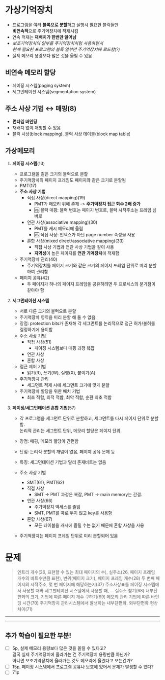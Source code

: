 # 가상기억장치

-   프로그램을 여러 **블록으로 분할**하고 실행시 필요한 블럭들만  
    **비연속적**으로 주기억장치에 적재시킴
-   연속 적재는 **재배치가 한번만 일어남**
-   _보조기억장치의 일부를 주기억장치처럼 사용하면서  
    현재 필요한 프로그램의 블록 일부만 주기억장치에 로드함(?)_
-   실제 메모리 용량보다 많은 것을 올릴 수 있음

## 비연속 메모리 할당

-   페이징 시스템(paging system)
-   세그먼테이션 시스템(segmentation system)

## 주소 사상 기법 ↔️ 매핑(8)

-   **런타임 바인딩**
-   재배치 없이 매핑할 수 있음
-   블럭 사상(block mapping), 블럭 사상 테이블(block map table)

## 가상메모리

1. **페이징 시스템**(13)

    - 프로그램을 같은 크기의 블럭으로 분할
    - 주기억장치의 페이지 프레임도 페이지와 같은 크기로 분할됨
    - PMT(17)
    - **주소 사상 기법**
        - 직접 사상(direct mapping)(19)
            - PMT가 메모리 위에 존재 -> **주기억장치 접근 회수 2배 증가**
            - 🆚 블럭 매핑: 블럭 번호는 페이지 번호로, 블럭 시작주소는 프레임 넘버로
        - 연관 사상(associative mapping)(30)
            - PMT를 캐시 메모리에 올림
            - 🆚 직접 사상: 인덱스가 아닌 page number 속성을 사용
        - 혼합 사상(mixed direct/associative mapping)(33)
            - 직접 사상 기법과 연관 사상 기법을 같이 사용
            - **지역성**이 높은 페이지를 **연관 기억장치**에 적재함
    - 주기억장치 관리(40)
        - 주기억장치를 페이지 크기와 같은 크기의 페이지 프레임 단위로 미리 분할하여 관리함
    - 페이지 공유(42)
        - 두 페이지가 하나의 페이지 프레임을 공유하려면 두 프로세스의 분기점이 같아야 함

2. **세그먼테이션 시스템**

    - 서로 다른 크기의 블럭으로 분할
    - 주기억장치 영역을 미리 분할 해 둘 수 없음
    - 장점: protection bits가 존재해 각 세그먼트를 논리적으로 접근 허가/불허를 결정하기에 용이함
    - 주소 사상 기법
        - 직접 사상(51)
            - 페이징 시스템보다 매핑 과정 복잡
        - 연관 사상
        - 혼합 사상
    - 접근 제어 기법
        - 읽기(R), 쓰기(W), 실행(X), 붙이기(A)
    - 주기억장치 관리
        - 세그먼트 적재 시에 세그먼트 크기에 맞게 분할
    - 주기억장치 할당을 위한 배치 기법
        - 최초 적합, 최적 적합, 최악 적합, 순환 최초 적합

3. **페이징/세그먼테이션 혼합 기법**(57)

    - 각 프로그램을 세그먼트 단위로 분할하고, 세그먼트를 다시 페이지 단위로 분할함.  
      논리적 관리는 세그먼트 단위, 메모리 할당은 페이지 단위.
    - 장점: 매핑, 메모리 할당이 간편함
    - 단점: 논리적 분할의 개념이 없음, 페이지 공유 문제 등
    - 특징: 세그먼테이션 기법과 달리 존재비트는 없음
    - 주소 사상 기법

        - SMT(61), PMT(62)
        - 직접 사상
            - SMT -> PMT 과정은 복잡, PMT -> main memory는 간결.
        - 연관 사상(66)
            - 주기억장치 액세스를 줄임
            - SMT, PMT를 따로 두지 않고 key를 사용함
        - 혼합 사상(67)
            - 모든 테이블을 캐시에 올릴 수는 없기 때문에 혼합 사상을 사용

    - 주기억장치는 페이지 프레임 단위로 미리 분할되어 있음

# 문제

> 엔트리 개수(26, 표현할 수 있는 최대 페이지의 수), 실주소(26, 페이지 프레임 개수의 비트수만큼 표현), 변위(페이지 크기), 페이지 프레임 개수(28)
> 두 번째 페이지의 시작주소, 몇 번 페이지에 해당하는지(37)
> 주소사상표를 페이징 시스템에서 사용할 때와 세그멘테이션 시스템에서 사용할 때, ... 실주소 찾기(68)
> 내부단편화의 크기, 기법에 따른 페이지 개수 구하기(69)
> 메모리 관리 기법에 따른 바인딩 시간(70)
> 주기억장치 관리시스템에서 발생하는 내부단편화, 외부단편화 현상 차이(71)

---

---

## 추가 학습이 필요한 부분!

-   [ ] 5p, 실제 메모리 용량보다 많은 것을 올릴 수 있다고?  
         결국 실제 주기억장치에 올라가는 건 주기억장치 용량만큼 아닌가?  
         아니면 보조기억장치에 올라가는 것도 메모리에 올렸다고 보는건가?
-   [ ] 15p, 페이징 시스템에서 프로그램 공유나 보호에 있어서 문제가 발생할 수 있다?
-   [ ] 71p
